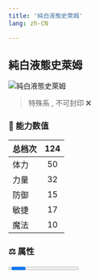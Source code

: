 ```yaml
---
title: '純白液態史萊姆'
lang: zh-CN

---
```


<RouterBack />

## 純白液態史萊姆

![純白液態史萊姆](https://user-images.githubusercontent.com/78347270/128184126-07105079-522b-4185-861f-ccd250c9e11f.gif) 

> 特殊系 , 不可封印 :x:


### 💪 能力数值

| 总档次       | 124            |
| :----------- |:-------------:|
| 体力      | 50   <Stars :number="5" />  |
| 力量      | 32   <Stars :number="3" />  |
| 防御      | 15   <Stars :number="1.5" />  | 
| 敏捷      | 17  <Stars :number="1.5" />  | 
| 魔法      | 10  <Stars :number="1" />   | 


### ⚖️ 属性


<Progress earth :number="1" />

<Progress water :number="9" />

<Progress fire :number="0" />

<Progress wind :number="0" />

### ✨ 技能栏 <Strong>9个</Strong>

- 攻击
- 防御

### 👶 1级出现点

- 参考任务[20週年慶典活動](tasks/13)






